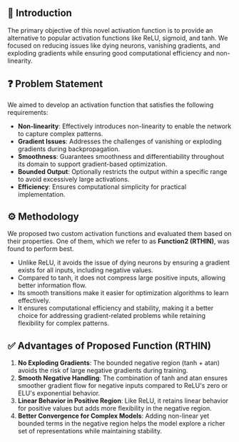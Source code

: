 
## 📌 Introduction

The primary objective of this novel activation function is to provide an alternative to popular activation functions like ReLU, sigmoid, and tanh. We focused on reducing issues like dying neurons, vanishing gradients, and exploding gradients while ensuring good computational efficiency and non-linearity.

## ❓ Problem Statement

We aimed to develop an activation function that satisfies the following requirements:

- **Non-linearity**: Effectively introduces non-linearity to enable the network to capture complex patterns.  
- **Gradient Issues**: Addresses the challenges of vanishing or exploding gradients during backpropagation.  
- **Smoothness**: Guarantees smoothness and differentiability throughout its domain to support gradient-based optimization.  
- **Bounded Output**: Optionally restricts the output within a specific range to avoid excessively large activations.  
- **Efficiency**: Ensures computational simplicity for practical implementation.  

## ⚙️ Methodology

We proposed two custom activation functions and evaluated them based on their properties. One of them, which we refer to as **Function2 (RTHIN)**, was found to perform best.  

- Unlike ReLU, it avoids the issue of dying neurons by ensuring a gradient exists for all inputs, including negative values.  
- Compared to tanh, it does not compress large positive inputs, allowing better information flow.  
- Its smooth transitions make it easier for optimization algorithms to learn effectively.  
- It ensures computational efficiency and stability, making it a better choice for addressing gradient-related problems while retaining flexibility for complex patterns.

## ✅ Advantages of Proposed Function (RTHIN)

1. **No Exploding Gradients**: The bounded negative region (tanh + atan) avoids the risk of large negative gradients during training.  
2. **Smooth Negative Handling**: The combination of tanh and atan ensures smoother gradient flow for negative inputs compared to ReLU's zero or ELU's exponential behavior.  
3. **Linear Behavior in Positive Region**: Like ReLU, it retains linear behavior for positive values but adds more flexibility in the negative region.  
4. **Better Convergence for Complex Models**: Adding non-linear yet bounded terms in the negative region helps the model explore a richer set of representations while maintaining stability.
